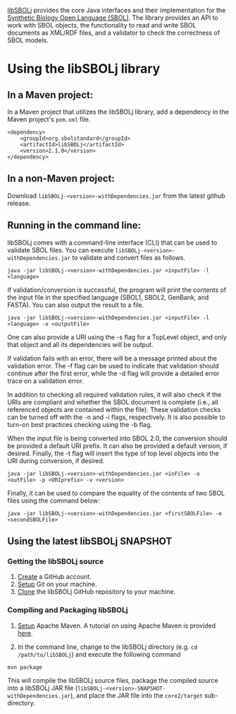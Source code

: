 [libSBOLj](https://github.com/SynBioDex/libSBOLj) provides the core Java interfaces and their implementation for 
the [Synthetic Biology Open Language (SBOL)](http://www.sbolstandard.org/sbolstandard/specification). The library provides an API to 
work with SBOL objects, the functionality to read and write SBOL documents as XML/RDF files, and a validator to check the 
correctness of SBOL models. 

# Using the libSBOLj library

## In a Maven project:

In a Maven project that utilizes the libSBOLj library, add a dependency in the Maven project's ```pom.xml``` file.

```
<dependency>
	<groupId>org.sbolstandard</groupId>
	<artifactId>libSBOLj</artifactId>
	<version>2.1.0</version>
</dependency>
```
 
## In a non-Maven project:


Download ```libSBOLj-<version>-withDependencies.jar``` from the latest github release.

## Running in the command line:

libSBOLj comes with a command-line interface (CLI) that can be used to validate SBOL files. You can execute 
```libSBOLj-<version>-withDependencies.jar``` to validate and convert files as follows.

```
java -jar libSBOLj-<version>-withDependencies.jar <inputFile> -l <language>
```
    
If validation/conversion is successful, the program will print the contents of the input file in the specified language (SBOL1, SBOL2, GenBank, and FASTA). You can also output the result to a file. 

```
java -jar libSBOLj-<version>-withDependencies.jar <inputFile> -l <language> -o <outputFile>
```

One can also provide a URI using the -s flag for a TopLevel object, and only that object and all its dependencies will be output.

If validation fails with an error, there will be a message printed about the validation error.  The -f flag can be used to indicate that validation should continue after the first error, while the -d flag will provide a detailed error trace on a validation error.  

In addition to checking all required validation rules, it will also check if the URIs are compliant and whether the SBOL document is complete (i.e., all referenced objects are contained within the file).  These validation checks can be turned off with the -n and -i flags, respectively.  It is also possible to turn-on best practices checking using the -b flag.  

When the input file is being converted into SBOL 2.0, the conversion should be provided a default URI prefix.  It can also be provided a default version, if desired.  Finally, the -t flag will insert the type of top level objects into the URI during conversion, if desired.

```
java -jar libSBOLj-<version>-withDependencies.jar <inFile> -o <outFile> -p <URIprefix> -v <version>
```

Finally, it can be used to compare the equality of the contents of two SBOL files using the command below:
```
java -jar libSBOLj-<version>-withDependencies.jar <firstSBOLFile> -e <secondSBOLFile>
```

## Using the latest libSBOLj SNAPSHOT

### Getting the libSBOLj source

1. [Create](https://github.com/) a GitHub account.
2. [Setup](https://help.github.com/articles/set-up-git) Git on your machine.
3. [Clone](https://help.github.com/articles/cloning-a-repository/) the libSBOLj GitHub repository to your machine.

### Compiling and Packaging libSBOLj 

1. [Setup](http://maven.apache.org/download.cgi) Apache Maven. A tutorial on using Apache Maven is provided [here](http://maven.apache.org/guides/getting-started/index.html).

2. In the command line, change to the libSBOLj directory (e.g. ```cd /path/to/libSBOLj```) and execute the following command

```
mvn package
```

This will compile the libSBOLj source files, package the compiled source into a libSBOLj JAR file (```libSBOLj-<version>-SNAPSHOT-withDependencies.jar```), and place the JAR file into the ```core2/target``` sub-directory. 

